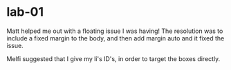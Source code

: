 # lab-01

Matt helped me out with a floating issue I was having! The resolution was to include a fixed margin to the body, and then add margin auto and it fixed the issue.

Melfi suggested that I give my li's ID's, in order to target the boxes directly.